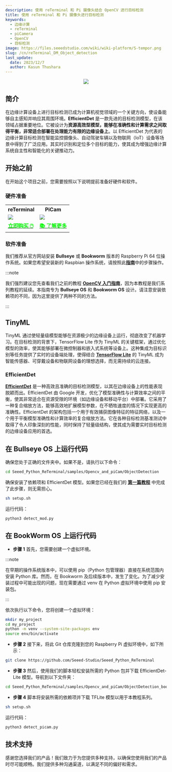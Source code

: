 ```yaml
---
description: 使用 reTerminal 和 Pi 摄像头结合 OpenCV 进行目标检测
title: 使用 reTerminal 和 Pi 摄像头进行目标检测
keywords:
  - 边缘计算
  - reTerminal 
  - piCamera
  - OpenCV
  - 目标检测
image: https://files.seeedstudio.com/wiki/wiki-platform/S-tempor.png
slug: /cn/reTerminal_DM_Object_detection
last_update:
  date: 2023/12/7
  author: Kasun Thushara
---
```


<center><img width={1000} src="https://files.seeedstudio.com/wiki/ReTerminal/opencv/objectdetection2.gif" /></center>

## 简介

在边缘计算设备上进行目标检测已成为计算机视觉领域的一个关键方向，使设备能够自主感知并响应其周围环境。**EfficientDet** 是一款先进的目标检测模型，在该领域占据重要地位。它被设计为**资源高效型模型，能够在准确性和计算需求之间取得平衡，非常适合部署在处理能力有限的边缘设备上**。以 EfficientDet 为代表的边缘计算目标检测在智能监控摄像头、自动驾驶车辆以及物联网（IoT）设备等场景中得到了广泛应用。其实时识别和定位多个目标的能力，使其成为增强边缘计算系统自主性和智能化的关键推动力。

## 开始之前

在开始这个项目之前，您需要按照以下说明提前准备好硬件和软件。

### 硬件准备

<div class="table-center">
	<table class="table-nobg">
    <tr class="table-trnobg">
      <th class="table-trnobg">reTerminal</th>
      <th class="table-trnobg">PiCam</th>
		</tr>
    <tr class="table-trnobg"></tr>
		<tr class="table-trnobg">
			<td class="table-trnobg"><div style={{textAlign:'center'}}><img src="https://files.seeedstudio.com/wiki/ReTerminal/frigate/reterminal.png" style={{width:300, height:'auto'}}/></div></td>
      <td class="table-trnobg"><div style={{textAlign:'center'}}><img src="https://files.seeedstudio.com/wiki/ReTerminal/Picam/picam2.jpg" style={{width:300, height:'auto'}}/></div></td>
		</tr>
    <tr class="table-trnobg"></tr>
		<tr class="table-trnobg">
			<td class="table-trnobg"><div class="get_one_now_container" style={{textAlign: 'center'}}><a class="get_one_now_item" href="https://www.seeedstudio.com/ReTerminal-with-CM4-p-4904.html?queryID=26220f25bcce77bc420c9c03059787c0&objectID=4904&indexName=bazaar_retailer_products" target="_blank">
              <strong><span><font color={'FFFFFF'} size={"4"}>立即购买 🖱️</font></span></strong>
          </a></div></td>
      <td class="table-trnobg"><div class="get_one_now_container" style={{textAlign: 'center'}}><a class="get_one_now_item" href="https://wiki.seeedstudio.com/cn/reTerminal-piCam/" target="_blank" rel="noopener noreferrer"><strong><span><font color={'FFFFFF'} size={"4"}>📚 了解更多</font></span></strong></a></div></td>
        </tr>
    </table>
    </div>

### 软件准备

我们推荐从官方网站安装 **Bullseye** 或 **Bookworm** 版本的 Raspberry Pi 64 位操作系统。如果您希望安装新的 Raspbian 操作系统，请按照此[**指南**](https://wiki.seeedstudio.com/cn/reTerminal/#flash-raspberry-pi-os-64-bit-ubuntu-os-or-other-os-to-emmc)中的步骤操作。

:::note

我们强烈建议您先查看我们之前的教程 [**OpenCV 入门指南**](https://wiki.seeedstudio.com/cn/reTerminal_DM_opencv/)，因为本教程是我们系列教程的延续。本指南专为 **Bullseye OS** 和 **Bookworm OS** 设计。请注意安装依赖项的不同，因为这里提供了两种不同的方法。

:::

## TinyML

TinyML 通过使轻量级模型能够在资源极少的边缘设备上运行，彻底改变了机器学习。在目标检测的背景下，TensorFlow Lite 作为 TinyML 的关键框架，通过优化模型的效率，使其能够部署在微控制器和嵌入式系统等设备上。这种集成为目标识别等任务提供了实时的设备端处理，使得结合 [**TensorFlow Lite**](https://www.tensorflow.org/lite) 的 TinyML 成为智能传感器、可穿戴设备和物联网设备的理想选择，而无需持续的云连接。

### EfficientDet

[**EfficientDet**](https://arxiv.org/abs/1911.09070) 是一种高效且准确的目标检测模型，以其在边缘设备上的性能表现脱颖而出。EfficientDet 由 Google 开发，优化了模型准确性与计算效率之间的平衡，使其非常适合在资源受限的环境（如边缘设备和移动平台）中部署。它采用了一种复合缩放方法，能够高效地扩展模型参数，在不牺牲速度的情况下实现更高的准确性。EfficientDet 的架构包括一个用于有效捕获图像特征的特征网络，以及一个用于平衡模型准确性和计算效率的复合缩放方法。它在各种目标检测基准测试中取得了令人印象深刻的性能，同时保持了轻量级结构，使其成为需要实时目标检测的边缘设备应用的首选。

## 在 Bullseye OS 上运行代码

确保您处于正确的文件夹中。如果不是，请执行以下命令：

 ```sh
cd Seeed_Python_ReTerminal/samples/Opencv_and_piCam/ObjectDetection
 ```
确保安装了依赖项和 EfficientDet 模型。如果您已经在我们的 [**第一篇教程**](https://wiki.seeedstudio.com/cn/Getting-start-opencv/) 中完成了此步骤，则无需担心。

 ```sh
sh setup.sh
 ```
运行代码：
 ```sh
python3 detect_mod.py
 ```

## 在 BookWorm OS 上运行代码
- **步骤 1** 首先，您需要创建一个虚拟环境。

:::note

在早期的操作系统版本中，可以使用 pip（Python 包管理器）直接在系统范围内安装 Python 库。然而，在 Bookworm 及后续版本中，发生了变化。为了减少安装过程中可能出现的问题，现在需要通过 venv 在 Python 虚拟环境中使用 pip 安装包。

:::

依次执行以下命令，您将创建一个虚拟环境：

 ```sh
mkdir my_project
cd my_project
python -m venv --system-site-packages env
source env/bin/activate
 ```
- **步骤 2** 接下来，将此 Git 仓库克隆到您的 Raspberry Pi 虚拟环境中，如下所示：

```sh
git clone https://github.com/Seeed-Studio/Seeed_Python_ReTerminal
 ```

- **步骤 3** 然后，使用我们的脚本轻松安装所需的 Python 包并下载 EfficientDet-Lite 模型。导航到以下文件夹：

```sh
cd Seeed_Python_ReTerminal/samples/Opencv_and_piCam/ObjectDetection_bookworm
```
- **步骤 4** 脚本将安装所需的依赖项并下载 TFLite 模型以用于本教程系列。

```sh
sh setup.sh
```

运行代码：
 ```sh
python3 detect_picam.py
 ```

## 技术支持

感谢您选择我们的产品！我们致力于为您提供多种支持，以确保您使用我们的产品时尽可能顺畅。我们提供多种沟通渠道，以满足不同的偏好和需求。

<div class="button_tech_support_container">
<a href="https://forum.seeedstudio.com/" class="button_forum"></a> 
<a href="https://www.seeedstudio.com/contacts" class="button_email"></a>
</div>

<div class="button_tech_support_container">
<a href="https://discord.gg/eWkprNDMU7" class="button_discord"></a> 
<a href="https://github.com/Seeed-Studio/wiki-documents/discussions/69" class="button_discussion"></a>
</div>